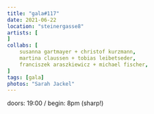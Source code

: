```yaml
---
title: "gala#117"
date: 2021-06-22
location: "steinergasse8"
artists: [
]
collabs: [
    susanna gartmayer + christof kurzmann,
    martina claussen + tobias leibetseder,
    franciszek araszkiewicz + michael fischer,
]
tags: [gala]
photos: "Sarah Jackel"
---
```

doors: 19:00 / begin: 8pm (sharp!)  
